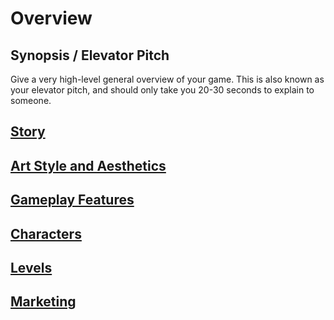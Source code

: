 # Overview

## Synopsis / Elevator Pitch
Give a very high-level general overview of your game. This is also known as your elevator pitch, and should only take you 20-30 seconds to explain to someone.

## [Story](Storywriting/Story-Overview.md)

## [Art Style and Aesthetics](Art/Artstyle-Overview.md)

## [Gameplay Features](Gameplay/Gameplay-Overview.md)

## [Characters](Characters/Character-Overview.md)

## [Levels](Levels/Levels-Overview.md)

## [Marketing](Marketing/Market-Research.md)
